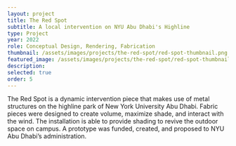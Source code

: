 ```yaml
---
layout: project
title: The Red Spot
subtitle: A local intervention on NYU Abu Dhabi's Highline
type: Project
year: 2022
role: Conceptual Design, Rendering, Fabrication
thumbnail: /assets/images/projects/the-red-spot/red-spot-thumbnail.png
featured_image: /assets/images/projects/the-red-spot/red-spot-thumbnail.png
description: 
selected: true
order: 5
---
```


The Red Spot is a dynamic intervention piece that makes use of metal structures on the highline park of New York University Abu Dhabi. Fabric pieces were designed to create volume, maximize shade, and interact with the wind. The installation is able to provide shading to revive the outdoor space on campus. A prototype was funded, created, and proposed to NYU Abu Dhabi’s administration.